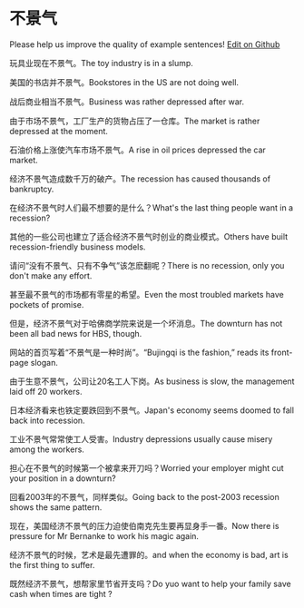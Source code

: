 # 不景气

Please help us improve the quality of example sentences! [Edit on Github](https://github.com/jiyushe/jiyu-example-sentence-source/blob/main/chinese/bujingqi.md)

<p><span class="chinese">玩具业现在不景气。</span><span class="english">The toy industry is in a slump.</span></p>

<p><span class="chinese">美国的书店并不景气。</span><span class="english">Bookstores in the US are not doing well.</span></p>

<p><span class="chinese">战后商业相当不景气。</span><span class="english">Business was rather depressed after war.</span></p>

<p><span class="chinese">由于市场不景气，工厂生产的货物占压了一仓库。</span><span class="english">The market is rather depressed at the moment.</span></p>

<p><span class="chinese">石油价格上涨使汽车市场不景气。</span><span class="english">A rise in oil prices depressed the car market.</span></p>

<p><span class="chinese">经济不景气造成数千万的破产。</span><span class="english">The recession has caused thousands of bankruptcy.</span></p>

<p><span class="chinese">在经济不景气时人们最不想要的是什么？</span><span class="english">What's the last thing people want in a recession?</span></p>

<p><span class="chinese">其他的一些公司也建立了适合经济不景气时创业的商业模式。</span><span class="english">Others have built recession-friendly business models.</span></p>

<p><span class="chinese">请问“没有不景气、只有不争气”该怎麽翻呢？</span><span class="english">There is no recession, only you don't make any effort.</span></p>

<p><span class="chinese">甚至最不景气的市场都有零星的希望。</span><span class="english">Even the most troubled markets have pockets of promise.</span></p>

<p><span class="chinese">但是，经济不景气对于哈佛商学院来说是一个坏消息。</span><span class="english">The downturn has not been all bad news for HBS, though.</span></p>

<p><span class="chinese">网站的首页写着“不景气是一种时尚”。</span><span class="english">“Bujingqi is the fashion,” reads its front-page slogan.</span></p>

<p><span class="chinese">由于生意不景气，公司让20名工人下岗。</span><span class="english">As business is slow, the management laid off 20 workers.</span></p>

<p><span class="chinese">日本经济看来也铁定要跌回到不景气。</span><span class="english">Japan's economy seems doomed to fall back into recession.</span></p>

<p><span class="chinese">工业不景气常常使工人受害。</span><span class="english">Industry depressions usually cause misery among the workers.</span></p>

<p><span class="chinese">担心在不景气的时候第一个被拿来开刀吗？</span><span class="english">Worried your employer might cut your position in a downturn?</span></p>

<p><span class="chinese">回看2003年的不景气，同样类似。</span><span class="english">Going back to the post-2003 recession shows the same pattern.</span></p>

<p><span class="chinese">现在，美国经济不景气的压力迫使伯南克先生要再显身手一番。</span><span class="english">Now there is pressure for Mr Bernanke to work his magic again.</span></p>

<p><span class="chinese">经济不景气的时候，艺术是最先遭罪的。</span><span class="english">and when the economy is bad, art is the first thing to suffer.</span></p>

<p><span class="chinese">既然经济不景气，想帮家里节省开支吗？</span><span class="english">Do yuo want to help your family save cash when times are tight ?</span></p>

